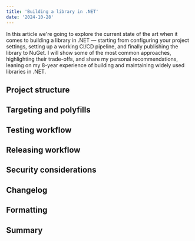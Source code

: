 ```yaml
---
title: 'Building a library in .NET'
date: '2024-10-28'
---
```


In this article we're going to explore the current state of the art when it comes to building a library in .NET — starting from configuring your project settings, setting up a working CI/CD pipeline, and finally publishing the library to NuGet. I will show some of the most common approaches, highlighting their trade-offs, and share my personal recommendations, leaning on my 8-year experience of building and maintaining widely used libraries in .NET.

## Project structure

## Targeting and polyfills

## Testing workflow

## Releasing workflow

## Security considerations

## Changelog

## Formatting

## Summary
